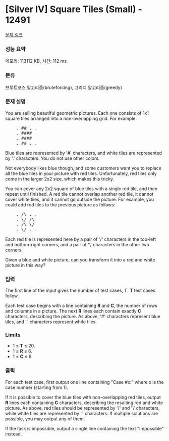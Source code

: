 # [Silver IV] Square Tiles (Small) - 12491 

[문제 링크](https://www.acmicpc.net/problem/12491) 

### 성능 요약

메모리: 113112 KB, 시간: 112 ms

### 분류

브루트포스 알고리즘(bruteforcing), 그리디 알고리즘(greedy)

### 문제 설명

<p>You are selling beautiful geometric pictures. Each one consists of 1x1 square tiles arranged into a non-overlapping grid. For example:</p>

<pre>    . ## . .
    . ####
    . ####
    . ## . .
</pre>

<p>Blue tiles are represented by '#' characters, and white tiles are represented by '.' characters. You do not use other colors.</p>

<p> </p>

<p>Not everybody likes blue though, and some customers want you to replace all the blue tiles in your picture with red tiles. Unfortunately, red tiles only come in the larger 2x2 size, which makes this tricky.</p>

<p>You can cover any 2x2 square of blue tiles with a single red tile, and then repeat until finished. A red tile cannot overlap another red tile, it cannot cover white tiles, and it cannot go outside the picture. For example, you could add red tiles to the previous picture as follows:</p>

<pre>    . /\ . .
    . \/ /\
    . /\ \/
    . \/ . .
</pre>

<p>Each red tile is represented here by a pair of '/' characters in the top-left and bottom-right corners, and a pair of '\' characters in the other two corners.</p>

<p>Given a blue and white picture, can you transform it into a red and white picture in this way?</p>

### 입력 

 <p>The first line of the input gives the number of test cases, <strong>T</strong>. <strong>T</strong> test cases follow.</p>

<p>Each test case begins with a line containing <strong>R</strong> and <strong>C</strong>, the number of rows and columns in a picture. The next <strong>R</strong> lines each contain exactly <strong>C</strong> characters, describing the picture. As above, '#' characters represent blue tiles, and '.' characters represent white tiles.</p>

<h3>Limits</h3>

<ul>
	<li>1 ≤ <strong>T</strong> ≤ 20.</li>
	<li>1 ≤ <strong>R</strong> ≤ 6.</li>
	<li>1 ≤ <strong>C</strong> ≤ 6.</li>
</ul>

### 출력 

 <p>For each test case, first output one line containing "Case #x:" where x is the case number (starting from 1).</p>

<p>If it is possible to cover the blue tiles with non-overlapping red tiles, output <strong>R</strong> lines each containing <strong>C</strong> characters, describing the resulting red and white picture. As above, red tiles should be represented by '/' and '\' characters, while white tiles are represented by '.' characters. If multiple solutions are possible, you may output any of them.</p>

<p>If the task is impossible, output a single line containing the text "Impossible" instead.</p>

